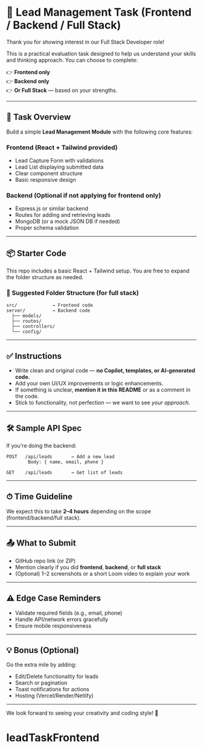 # 🧪 Lead Management Task (Frontend / Backend / Full Stack)

Thank you for showing interest in our Full Stack Developer role!

This is a practical evaluation task designed to help us understand your skills and thinking approach. You can choose to complete:

👉 **Frontend only**  
👉 **Backend only**  
👉 **Or Full Stack** — based on your strengths.

---

## 🎯 Task Overview

Build a simple **Lead Management Module** with the following core features:

### Frontend (React + Tailwind provided)
- Lead Capture Form with validations
- Lead List displaying submitted data
- Clear component structure
- Basic responsive design

### Backend (Optional if not applying for frontend only)
- Express.js or similar backend
- Routes for adding and retrieving leads
- MongoDB (or a mock JSON DB if needed)
- Proper schema validation

---

## 📦 Starter Code

This repo includes a basic React + Tailwind setup. You are free to expand the folder structure as needed.

### 📁 Suggested Folder Structure (for full stack)
```
src/             → Frontend code
server/          → Backend code
  ├── models/
  ├── routes/
  ├── controllers/
  └── config/
```

---

## ✅ Instructions

- Write clean and original code — **no Copilot, templates, or AI-generated code.**
- Add your own UI/UX improvements or logic enhancements.
- If something is unclear, **mention it in this README** or as a comment in the code.
- Stick to functionality, not perfection — we want to see *your approach*.

---

## 🛠 Sample API Spec

If you're doing the backend:
```
POST   /api/leads       → Add a new lead
        Body: { name, email, phone }

GET    /api/leads       → Get list of leads
```

---

## ⏱ Time Guideline

We expect this to take **2–4 hours** depending on the scope (frontend/backend/full stack).

---

## 📤 What to Submit

- GitHub repo link (or ZIP)
- Mention clearly if you did **frontend**, **backend**, or **full stack**
- (Optional) 1–2 screenshots or a short Loom video to explain your work

---

## ⚠️ Edge Case Reminders

- Validate required fields (e.g., email, phone)
- Handle API/network errors gracefully
- Ensure mobile responsiveness

---

## 💡 Bonus (Optional)

Go the extra mile by adding:
- Edit/Delete functionality for leads
- Search or pagination
- Toast notifications for actions
- Hosting (Vercel/Render/Netlify)

---

We look forward to seeing your creativity and coding style! 🚀
# leadTaskFrontend
